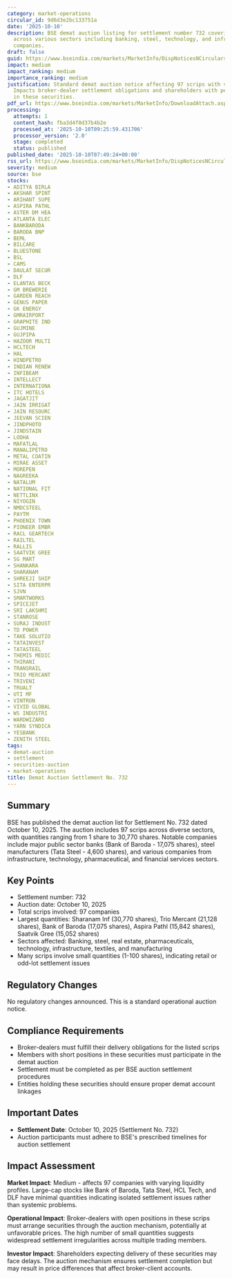 ```yaml
---
category: market-operations
circular_id: 9d6d3e2bc133751a
date: '2025-10-10'
description: BSE demat auction listing for settlement number 732 covering 97 scrips
  across various sectors including banking, steel, technology, and infrastructure
  companies.
draft: false
guid: https://www.bseindia.com/markets/MarketInfo/DispNoticesNCirculars.aspx?Noticeid={0524E86F-1637-4FB9-9583-4BC30E201619}&noticeno=20251010-8&dt=10/10/2025&icount=8&totcount=15&flag=0
impact: medium
impact_ranking: medium
importance_ranking: medium
justification: Standard demat auction notice affecting 97 scrips with varying quantities.
  Impacts broker-dealer settlement obligations and shareholders with pending deliveries
  in these securities.
pdf_url: https://www.bseindia.com/markets/MarketInfo/DownloadAttach.aspx?id=20251010-8&attachedId=b77b08a0-bcda-405d-9fc0-d60a57f2bd4c
processing:
  attempts: 1
  content_hash: fba3d4f0d37b4b2e
  processed_at: '2025-10-10T09:25:59.431706'
  processor_version: '2.0'
  stage: completed
  status: published
published_date: '2025-10-10T07:49:24+00:00'
rss_url: https://www.bseindia.com/markets/MarketInfo/DispNoticesNCirculars.aspx?Noticeid={0524E86F-1637-4FB9-9583-4BC30E201619}&noticeno=20251010-8&dt=10/10/2025&icount=8&totcount=15&flag=0
severity: medium
source: bse
stocks:
- ADITYA BIRLA
- AKSHAR SPINT
- ARIHANT SUPE
- ASPIRA PATHL
- ASTER DM HEA
- ATLANTA ELEC
- BANKBARODA
- BARODA BNP
- BEML
- BILCARE
- BLUESTONE
- BSL
- CAMS
- DAULAT SECUR
- DLF
- ELANTAS BECK
- GM BREWERIE
- GARDEN REACH
- GENUS PAPER
- GK ENERGY
- GMRAIRPORT
- GRAPHITE IND
- GUJMINE
- GUJPIPA
- HAZOOR MULTI
- HCLTECH
- HAL
- HINDPETRO
- INDIAN RENEW
- INFIBEAM
- INTELLECT
- INTERNATIONA
- ITC HOTELS
- JAGATJIT
- JAIN IRRIGAT
- JAIN RESOURC
- JEEVAN SCIEN
- JINDPHOTO
- JINDSTAIN
- LODHA
- MAFATLAL
- MANALIPETRO
- METAL COATIN
- MIRAE ASSET
- MOREPEN
- NAGREEKA
- NATALUM
- NATIONAL FIT
- NETTLINX
- NIYOGIN
- NMDCSTEEL
- PAYTM
- PHOENIX TOWN
- PIONEER EMBR
- RACL GEARTECH
- RAILTEL
- RALLIS
- SAATVIK GREE
- SG MART
- SHANKARA
- SHARANAM
- SHREEJI SHIP
- SITA ENTERPR
- SJVN
- SMARTWORKS
- SPICEJET
- SRI LAKSHMI
- STANROSE
- SURAJ INDUST
- TD POWER
- TAKE SOLUTIO
- TATAINVEST
- TATASTEEL
- THEMIS MEDIC
- THIRANI
- TRANSRAIL
- TRIO MERCANT
- TRIVENI
- TRUALT
- UTI MF
- VINTRON
- VIVID GLOBAL
- WS INDUSTRI
- WARDWIZARD
- YARN SYNDICA
- YESBANK
- ZENITH STEEL
tags:
- demat-auction
- settlement
- securities-auction
- market-operations
title: Demat Auction Settlement No. 732
---
```


## Summary

BSE has published the demat auction list for Settlement No. 732 dated October 10, 2025. The auction includes 97 scrips across diverse sectors, with quantities ranging from 1 share to 30,770 shares. Notable companies include major public sector banks (Bank of Baroda - 17,075 shares), steel manufacturers (Tata Steel - 4,600 shares), and various companies from infrastructure, technology, pharmaceutical, and financial services sectors.

## Key Points

- Settlement number: 732
- Auction date: October 10, 2025
- Total scrips involved: 97 companies
- Largest quantities: Sharanam Inf (30,770 shares), Trio Mercant (21,128 shares), Bank of Baroda (17,075 shares), Aspira Pathl (15,842 shares), Saatvik Gree (15,052 shares)
- Sectors affected: Banking, steel, real estate, pharmaceuticals, technology, infrastructure, textiles, and manufacturing
- Many scrips involve small quantities (1-100 shares), indicating retail or odd-lot settlement issues

## Regulatory Changes

No regulatory changes announced. This is a standard operational auction notice.

## Compliance Requirements

- Broker-dealers must fulfill their delivery obligations for the listed scrips
- Members with short positions in these securities must participate in the demat auction
- Settlement must be completed as per BSE auction settlement procedures
- Entities holding these securities should ensure proper demat account linkages

## Important Dates

- **Settlement Date**: October 10, 2025 (Settlement No. 732)
- Auction participants must adhere to BSE's prescribed timelines for auction settlement

## Impact Assessment

**Market Impact**: Medium - affects 97 companies with varying liquidity profiles. Large-cap stocks like Bank of Baroda, Tata Steel, HCL Tech, and DLF have minimal quantities indicating isolated settlement issues rather than systemic problems.

**Operational Impact**: Broker-dealers with open positions in these scrips must arrange securities through the auction mechanism, potentially at unfavorable prices. The high number of small quantities suggests widespread settlement irregularities across multiple trading members.

**Investor Impact**: Shareholders expecting delivery of these securities may face delays. The auction mechanism ensures settlement completion but may result in price differences that affect broker-client accounts.